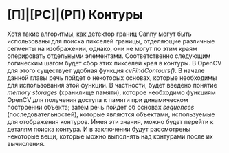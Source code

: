 # [П]|[РС]|(РП) Контуры

Хотя такие алгоритмы, как детектор границ Canny могут быть использованы для поиска пикселей границы, отделяющие различные сегменты на изображении, однако, они не могут по этим краям оперировать отдельными элементами. Соответственно следующим логическим шагом будет сбор этих пикселей края в контуры. В OpenCV для этого существует удобная функция *cvFindContours()*. В начале данной главы речь пойдет о некоторых основах, которые необходимы для использования этой функции. В частности, будет введено понятие *memory storages* (хранилище памяти), которое необходимо функциям OpenCV для получения доступа к памяти при динамическом построении объекта; затем речь пойдет об основах *sequences* (последовательностей), которые являются объектами, используемые для отображения контуров. Имея эти знания, можно будет перейти к деталям поиска контура. И в заключении будут рассмотрены некоторые вещи, которые можно выполнять над контурами после их вычисления.

